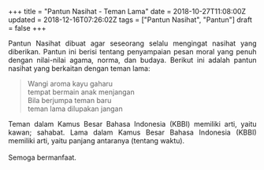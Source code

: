 +++
title = "Pantun Nasihat - Teman Lama"
date = 2018-10-27T11:08:00Z
updated = 2018-12-16T07:26:02Z
tags = ["Pantun Nasihat", "Pantun"]
draft = false
+++

<div dir="ltr" style="text-align: left;" trbidi="on"><div style="text-align: justify;">Pantun Nasihat dibuat agar seseorang selalu mengingat nasihat yang diberikan. Pantun ini berisi tentang penyampaian pesan moral yang penuh dengan nilai-nilai agama, norma, dan budaya. Berikut ini adalah pantun nasihat yang berkaitan dengan teman lama:</div><blockquote class="tr_bq"><div style="text-align: left;">Wangi aroma kayu gaharu<br />tempat bermain anak menjangan<br />Bila berjumpa teman baru<br />teman lama dilupakan jangan</div></blockquote><div style="text-align: justify;">Teman dalam Kamus Besar Bahasa Indonesia (KBBI) memiliki arti, yaitu kawan; sahabat. Lama dalam Kamus Besar Bahasa Indonesia (KBBI) memiliki arti, yaitu panjang antaranya (tentang waktu).</div><div style="text-align: justify;"><br /></div><div style="text-align: justify;">Semoga bermanfaat. </div></div>
